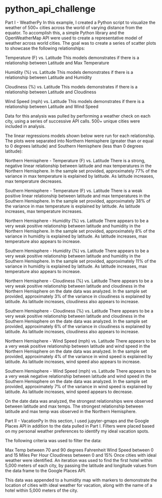 # python_api_challenge

Part I - WeatherPy
In this example, I created a Python script to visualize the weather of 500+ cities across the world of varying distance from the equator. To accomplish this, a simple Python library and the OpenWeatherMap API were used to create a representative model of weather across world cities. The goal was to create a series of scatter plots to showcase the following relationships:

Temperature (F) vs. Latitude
This models demonstrates if there is a relationship between Latitude and Max Temperature

Humidity (%) vs. Latitude
This models demonstrates if there is a relationship between Latitude and Humidity

Cloudiness (%) vs. Latitude
This models demonstrates if there is a relationship between Latitude and Cloudiness

Wind Speed (mph) vs. Latitude
This models demonstrates if there is a relationship between Latitude and Wind Speed

Data for this analysis was pulled by performing a weather check on each city, using a series of successive API calls. 500+ unique cities were included in analysis.

The linear regressions models shown below were run for each relationship. The plots were separated into Northern Hemisphere (greater than or equal to 0 degrees latitude) and Southern Hemisphere (less than 0 degrees latitude):

Northern Hemisphere - Temperature (F) vs. Latitude
There is a strong, negative linear relationship between latitude and max temperatures in the Northern Hemisphere. In the sample set provided, approximately 77% of the variance in max temperature is explained by latitude. As latitude increases, max temperature decreases.

Southern Hemisphere - Temperature (F) vs. Latitude
There is a weak positive linear relationship between latitude and max temperatures in the Southern Hemisphere. In the sample set provided, approximately 38% of the variance in max temperature is explained by latitude. As latitude increases, max temperature increases.

Northern Hemisphere - Humidity (%) vs. Latitude
There appears to be a very weak positive relationship between latitude and humidity in the Northern Hemisphere. In the sample set provided, approximately 8% of the variance in humidity is explained by latitude. As latitude increases, max temperature also appears to increase.

Southern Hemisphere - Humidity (%) vs. Latitude
There appears to be a very weak positive relationship between latitude and humidity in the Southern Hemisphere. In the sample set provided, approximately 11% of the variance in humidity is explained by latitude. As latitude increases, max temperature also appears to increase.

Northern Hemisphere - Cloudiness (%) vs. Latitude
There appears to be a very weak positive relationship between latitude and cloudiness in the Northern Hemisphere on the date data was analyzed. In the sample set provided, approximately 3% of the variance in cloudiness is explained by latitude. As latitude increases, cloudiness also appears to increase.

Southern Hemisphere - Cloudiness (%) vs. Latitude
There appears to be a very weak positive relationship between latitude and cloudiness in the Southern Hemisphere on the date data was analyzed. In the sample set provided, approximately 6% of the variance in cloudiness is explained by latitude. As latitude increases, cloudiness also appears to increase.

Northern Hemisphere - Wind Speed (mph) vs. Latitude
There appears to be a very weak positive relationship between latitude and wind speed in the Northern Hemisphere on the date data was analyzed. In the sample set provided, approximately 4% of the variance in wind speed is explained by latitude. As latitude increases, wind speed also appears to increase.

Southern Hemisphere - Wind Speed (mph) vs. Latitude
There appears to be a very weak negative relationship between latitude and wind speed in the Southern Hemisphere on the date data was analyzed. In the sample set provided, approximately 7% of the variance in wind speed is explained by latitude. As latitude increases, wind speed appears to decrease.

On the date data was analyzed, the strongest relationships were observed between latitude and max temps. The strongest relationship between latitude and max temp was observed in the Northern Hemisphere.

Part II - VacationPy
In this section, I used jupyter-gmaps and the Google Places API in addition to the data pulled in Part I. Filters were placed based on my personal weather preferences to identify my ideal vacation spots.

The following criteria was used to filter the data:

Max Temp between 70 and 90 degrees Fahrenheit
Wind Speed between 0 and 15 Miles Per Hour
Cloudiness between 0 and 15%
Once cities with ideal weather were identified. An iteration was used to find the first hotel within 5,000 meters of each city, by passing the latitude and longitude values from the data frame to the Google Places API.

This data was appended to a humidity map with markers to demonstrate the location of cities with ideal weather for vacation, along with the name of a hotel within 5,000 meters of the city.

